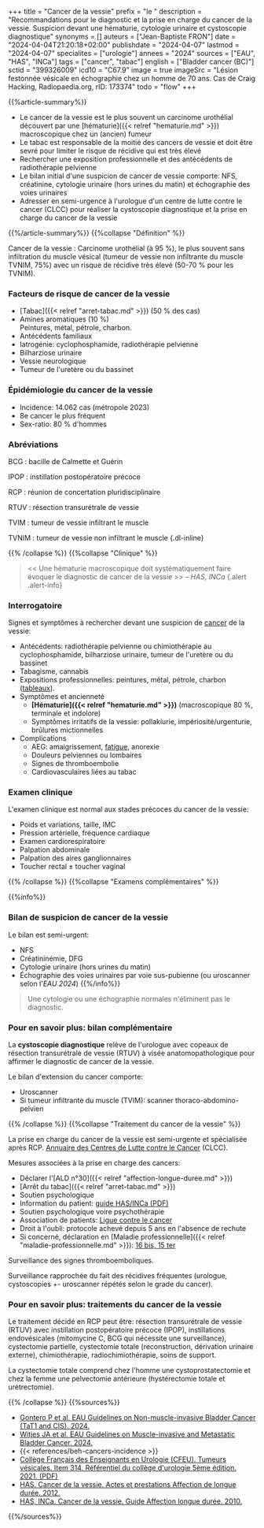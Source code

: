 +++
title = "Cancer de la vessie"
prefix = "le "
description = "Recommandations pour le diagnostic et la prise en charge du cancer de la vessie. Suspicion devant une hématurie, cytologie urinaire et cystoscopie diagnostique"
synonyms = []
auteurs = ["Jean-Baptiste FRON"]
date = "2024-04-04T21:20:18+02:00"
publishdate = "2024-04-07"
lastmod = "2024-04-07"
specialites = ["urologie"]
annees = "2024"
sources = ["EAU", "HAS", "INCa"]
tags = ["cancer", "tabac"]
english = ["Bladder cancer (BC)"]
sctid = "399326009"
icd10 = "C67.9"
image = true
imageSrc = "Lésion festonnée vésicale en échographie chez un homme de 70 ans. Cas de Craig Hacking, Radiopaedia.org, rID: 173374"
todo = "flow"
+++

{{%article-summary%}}

- Le cancer de la vessie est le plus souvent un carcinome urothélial découvert par une [hématurie]({{< relref "hematurie.md" >}}) macroscopique chez un (ancien) fumeur
- Le tabac est responsable de la moitié des cancers de vessie et doit être sevré pour limiter le risque de récidive qui est très élevé
- Rechercher une exposition professionnelle et des antécédents de radiothérapie pelvienne
- Le bilan initial d'une suspicion de cancer de vessie comporte: NFS, créatinine, cytologie urinaire (hors urines du matin) et échographie des voies urinaires
- Adresser en semi-urgence à l'urologue d'un centre de lutte contre le cancer (CLCC) pour réaliser la cystoscopie diagnostique et la prise en charge du cancer de la vessie

{{%/article-summary%}}
{{%collapse "Définition" %}}

Cancer de la vessie
: Carcinome urothélial (à 95 %), le plus souvent sans infiltration du muscle vésical (tumeur de vessie non infiltrante du muscle TVNIM, 75%) avec un risque de récidive très élevé (50-70 % pour les TVNIM).

### Facteurs de risque de cancer de la vessie

- [Tabac]({{< relref "arret-tabac.md" >}}) (50 % des cas)
- Amines aromatiques (10 %)  
  Peintures, métal, pétrole, charbon.
- Antécédents familiaux
- Iatrogénie: cyclophosphamide, radiothérapie pelvienne
- Bilharziose urinaire
- Vessie neurologique
- Tumeur de l'uretère ou du bassinet

### Épidémiologie du cancer de la vessie

- Incidence: 14.062 cas (métropole 2023)
- 8e cancer le plus fréquent
- Sex-ratio: 80 % d'hommes

### Abréviations

BCG
: bacille de Calmette et Guérin

IPOP
: instillation postopératoire précoce

RCP
: réunion de concertation pluridisciplinaire

RTUV
: résection transurétrale de vessie

TVIM
: tumeur de vessie infiltrant le muscle

TVNIM
: tumeur de vessie non infiltrant le muscle
{.dl-inline}

{{% /collapse %}}
{{%collapse "Clinique" %}}

> << Une hématurie macroscopique doit systématiquement faire évoquer le diagnostic de cancer de la vessie >> – *HAS, INCa*
{.alert .alert-info}

### Interrogatoire

Signes et symptômes à rechercher devant une suspicion de [cancer](/tags/cancer/) de la vessie:

- Antécédents: radiothérapie pelvienne ou chimiothérapie au cyclophosphamide, bilharziose urinaire, tumeur de l'uretère ou du bassinet
- Tabagisme, cannabis
- Expositions professionnelles: peintures, métal, pétrole, charbon ([tableaux](https://www.inrs.fr/publications/bdd/mp/recherche.html?typeRegime=R&motsCles=&planPatho=TABMALPRO_Pathologie%20r%C3%A9nale%2C%20v%C3%A9sicale%20et%20g%C3%A9nitale%2FPathologie%20des%20voies%20urinaires%2FTumeur%20de%20vessie)).
- Symptômes et ancienneté
  - **[Hématurie]({{< relref "hematurie.md" >}})** (macroscopique 80 %, terminale et indolore)
  - Symptômes irritatifs de la vessie: pollakiurie, impériosité/urgenturie, brûlures mictionnelles
- Complications
  - AEG: amaigrissement, [fatigue](/tags/fatigue/), anorexie
  - Douleurs pelviennes ou lombaires
  - Signes de thromboembolie
  - Cardiovasculaires liées au tabac

### Examen clinique

L'examen clinique est normal aux stades précoces du cancer de la vessie:

- Poids et variations, taille, IMC
- Pression artérielle, fréquence cardiaque
- Examen cardiorespiratoire
- Palpation abdominale
- Palpation des aires ganglionnaires
- Toucher rectal ± toucher vaginal

{{% /collapse %}}
{{%collapse "Examens complémentaires" %}}

{{%info%}}

### Bilan de suspicion de cancer de la vessie

Le bilan est semi-urgent:

- NFS
- Créatininémie, DFG
- Cytologie urinaire (hors urines du matin)
- Échographie des voies urinaires par voie sus-pubienne (ou uroscanner selon l'*EAU 2024*)
{{%/info%}}

> Une cytologie ou une échographie normales n'éliminent pas le diagnostic.

### Pour en savoir plus: bilan complémentaire

La **cystoscopie diagnostique** relève de l'urologue avec copeaux de résection transurétrale de vessie (RTUV) à visée anatomopathologique pour affirmer le diagnostic de cancer de la vessie.

Le bilan d'extension du cancer comporte:

- Uroscanner
- Si tumeur infiltrante du muscle (TVIM): scanner thoraco-abdomino-pelvien

{{% /collapse %}}
{{%collapse "Traitement du cancer de la vessie" %}}

La prise en charge du cancer de la vessie est semi-urgente et spécialisée après RCP. [Annuaire des Centres de Lutte contre le Cancer](https://www.e-cancer.fr/Professionnels-de-sante/L-organisation-de-l-offre-de-soins/Traitements-du-cancer-les-etablissements-autorises/Carte-interactive-de-l-offre-de-soins-en-cancerologie) (CLCC).

Mesures associées à la prise en charge des cancers:

- Déclarer l'[ALD n°30]({{< relref "affection-longue-duree.md" >}})
- [Arrêt du tabac]({{< relref "arret-tabac.md" >}})
- Soutien psychologique
- Information du patient: [guide HAS/INCa (PDF)](https://www.e-cancer.fr/content/download/84979/866709/file/ALD30_GP_Kvessie_VF.pdf)
- Soutien psychologique voire psychothérapie
- Association de patients: [Ligue contre le cancer](https://www.ligue-cancer.net)
- Droit à l'oubli: protocole achevé depuis 5 ans en l'absence de rechute
- Si concerné, déclaration en [Maladie professionnelle]({{< relref "maladie-professionnelle.md" >}}): [16 bis, 15 ter](https://www.inrs.fr/publications/bdd/mp/recherche.html?typeRegime=R&motsCles=&planPatho=TABMALPRO_Pathologie%20r%C3%A9nale%2C%20v%C3%A9sicale%20et%20g%C3%A9nitale%2FPathologie%20des%20voies%20urinaires%2FTumeur%20de%20vessie)

Surveillance des signes thromboemboliques.

Surveillance rapprochée du fait des récidives fréquentes (urologue, cystoscopies +- uroscanner répétés selon le grade du cancer).

### Pour en savoir plus: traitements du cancer de la vessie

Le traitement décidé en RCP peut être: résection transurétrale de vessie (RTUV) avec instillation postopératoire précoce (IPOP), instillations endovésicales (mitomycine C, BCG qui nécessite une surveillance), cystectomie partielle, cystectomie totale (reconstruction, dérivation urinaire externe), chimiothérapie, radiochimiothérapie, soins de support.

La cystectomie totale comprend chez l'homme une cystoprostatectomie et chez la femme une pelvectomie antérieure (hystérectomie totale et urétrectomie).

{{% /collapse %}}
{{%sources%}}

- [Gontero P et al. EAU Guidelines on Non-muscle-invasive Bladder Cancer (TaT1 and CIS). 2024.](https://uroweb.org/guidelines/non-muscle-invasive-bladder-cancer)
- [Witjes JA et al. EAU Guidelines on Muscle-invasive and Metastatic Bladder Cancer. 2024.](https://uroweb.org/guidelines/muscle-invasive-and-metastatic-bladder-cancer)
- {{< references/beh-cancers-incidence >}}
- [Collège Français des Enseignants en Urologie (CFEU). Tumeurs vésicales. Item 314. Référentiel du collège d'urologie 5ème édition. 2021. (PDF)](https://www.urofrance.org/wp-content/uploads/2021/11/Item-314-Tumeurs-de-vessie.pdf)
- [HAS. Cancer de la vessie. Actes et prestations Affection de longue durée. 2012.](https://www.has-sante.fr/jcms/c_969326/fr/ald-n-30-cancer-de-la-vessie)
- [HAS, INCa. Cancer de la vessie. Guide Affection longue durée. 2010.](https://www.e-cancer.fr/Professionnels-de-sante/Recommandations-et-outils-d-aide-a-la-pratique/Cancers-uronephrologiques)

{{%/sources%}}
